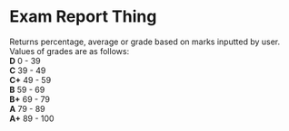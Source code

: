 # Exam Report Thing
Returns percentage, average or grade based on marks inputted by user.  
Values of grades are as follows:  
**D**   0 - 39  
**C**   39 - 49  
**C+**  49 - 59  
**B**   59 - 69    
**B+**  69 - 79  
**A**   79 - 89  
**A+**  89 - 100  
